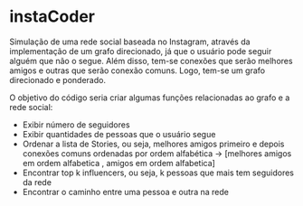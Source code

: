 # instaCoder

Simulação de uma rede social baseada no Instagram, através da implementação de um grafo direcionado, já que o usuário pode seguir alguém que não o segue. Além disso, tem-se conexões que serão melhores amigos e outras que serão conexão comuns. Logo, tem-se um grafo direcionado e ponderado.

O objetivo do código seria criar algumas funções relacionadas ao grafo e a rede social:
  - Exibir número de seguidores
  - Exibir quantidades de pessoas que o usuário segue
  - Ordenar a lista de Stories, ou seja, melhores amigos primeiro e depois conexões comuns ordenadas por ordem alfabética -> [melhores amigos em ordem alfabetica , amigos em ordem alfabetica]
  - Encontrar top k influencers, ou seja, k pessoas que mais tem seguidores da rede
  - Encontrar o caminho entre uma pessoa e outra na rede
